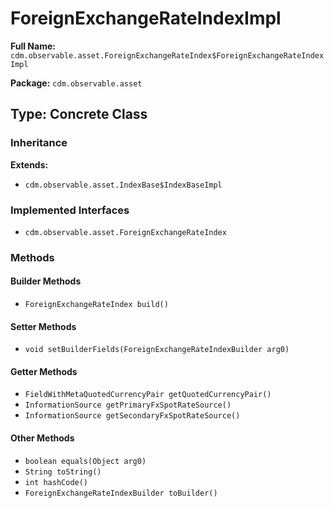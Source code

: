 # ForeignExchangeRateIndexImpl

**Full Name:** `cdm.observable.asset.ForeignExchangeRateIndex$ForeignExchangeRateIndexImpl`

**Package:** `cdm.observable.asset`

## Type: Concrete Class

### Inheritance

**Extends:**
- `cdm.observable.asset.IndexBase$IndexBaseImpl`

### Implemented Interfaces

- `cdm.observable.asset.ForeignExchangeRateIndex`

### Methods

#### Builder Methods

- `ForeignExchangeRateIndex build()`

#### Setter Methods

- `void setBuilderFields(ForeignExchangeRateIndexBuilder arg0)`

#### Getter Methods

- `FieldWithMetaQuotedCurrencyPair getQuotedCurrencyPair()`
- `InformationSource getPrimaryFxSpotRateSource()`
- `InformationSource getSecondaryFxSpotRateSource()`

#### Other Methods

- `boolean equals(Object arg0)`
- `String toString()`
- `int hashCode()`
- `ForeignExchangeRateIndexBuilder toBuilder()`

